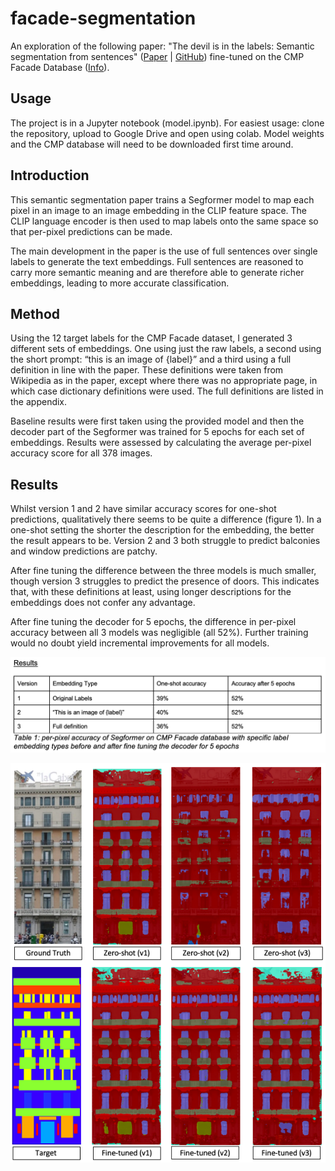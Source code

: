 # facade-segmentation

An exploration of the following paper: "The devil is in the labels: Semantic segmentation from sentences" ([Paper](https://arxiv.org/abs/2202.02002) | [GitHub](https://github.com/irfanICMLL/SSIW/tree/master)) fine-tuned on the CMP Facade Database ([Info](https://cmp.felk.cvut.cz/~tylecr1/facade/)).

## Usage

The project is in a Jupyter notebook (model.ipynb). For easiest usage: clone the repository, upload to Google Drive and open using colab. Model weights and the CMP database will need to be downloaded first time around.

## Introduction

This semantic segmentation paper trains a Segformer model to map each pixel in an image to an image embedding in the CLIP feature space. The CLIP language encoder is then used to map labels onto the same space so that per-pixel predictions can be made.

The main development in the paper is the use of full sentences over single labels to generate the text embeddings. Full sentences are reasoned to carry more semantic meaning and are therefore able to generate richer embeddings, leading to more accurate classification.

## Method

Using the 12 target labels for the CMP Facade dataset, I generated 3 different sets of embeddings. One using just the raw labels, a second using the short prompt: “this is an image of {label}” and a third using a full definition in line with the paper. These definitions were taken from Wikipedia as in the paper, except where there was no appropriate page, in which case dictionary definitions were used. The full definitions are listed in the appendix.

Baseline results were first taken using the provided model and then the decoder part of the Segformer was trained for 5 epochs for each set of embeddings. Results were assessed by calculating the average per-pixel accuracy score for all 378 images.

## Results

Whilst version 1 and 2 have similar accuracy scores for one-shot predictions, qualitatively there seems to be quite a difference (figure 1). In a one-shot setting the shorter the description for the embedding, the better the result appears to be. Version 2 and 3 both struggle to predict balconies and window predictions are patchy.

After fine tuning the difference between the three models is much smaller, though version 3 struggles to predict the presence of doors. This indicates that, with these definitions at least, using longer descriptions for the embeddings does not confer any advantage.

After fine tuning the decoder for 5 epochs, the difference in per-pixel accuracy between all 3 models was negligible (all 52%). Further training would no doubt yield incremental improvements for all models.

![results](https://github.com/theoclark/facade-segmentation/blob/main/results.png)

![predictions](https://github.com/theoclark/facade-segmentation/blob/main/predictions.png)
